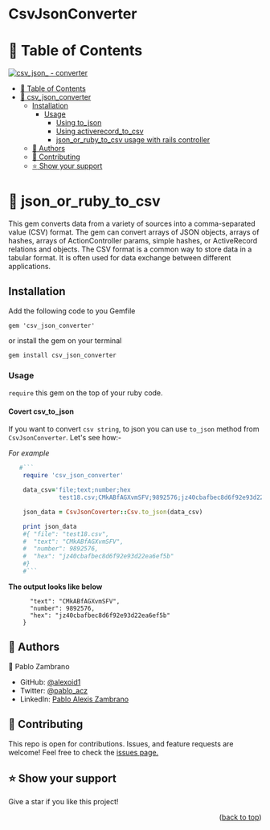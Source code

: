 # CsvJsonConverter

<a name="readme-top"></a>
# :green_book: Table of Contents
[![csv_json_ - converter](https://img.shields.io/badge/json__or__ruby__to__-csv-2ea44f)](https://rubygems.org/gems/csv_json_converter)
- [:green_book: Table of Contents](#-table-of-contents)
- [:book: csv\_json\_converter ](#-csv_json_converter-)
  - [Installation ](#installation-)
    - [Usage](#usage)
      - [Using to\_json](#csv_to_json)
      - [Using activerecord\_to\_csv](#using-activerecord_to_csv)
      - [json\_or\_ruby\_to\_csv usage with rails controller](#json_or_ruby_to_csv-usage-with-rails-controller)
  - [:busts_in_silhouette: Authors ](#-authors-)
  - [:handshake: Contributing ](#-contributing-)
  - [:star:️ Show your support ](#️-show-your-support-)
# :book: json_or_ruby_to_csv <a name="about-project"></a>
This gem converts data from a variety of sources into a comma-separated value (CSV) format. The gem can convert arrays of JSON objects, arrays of hashes, arrays of ActionController params, simple hashes, or ActiveRecord relations and objects. The CSV format is a common way to store data in a tabular format. It is often used for data exchange between different applications.
## Installation <a name="tech-stack"></a>
Add the following code to you Gemfile
```
gem 'csv_json_converter'
```
or
install the gem on your terminal
```
gem install csv_json_converter
```
### Usage
`require` this gem on the top of your ruby code.
#### Covert csv_to_json
If you want to convert `csv string`, to json you can use `to_json` method from `CsvJsonConverter`. Let's see how:-

<i>For example </i>
```ruby
   #```
    require 'csv_json_converter'

    data_csv='file;text;number;hex
              test18.csv;CMkABfAGXvmSFV;9892576;jz40cbafbec8d6f92e93d22ea6ef5b'

    json_data = CsvJsonCoverter::Csv.to_json(data_csv)

    print json_data
    #{ "file": "test18.csv",
    #  "text": "CMkABfAGXvmSFV",
    #  "number": 9892576,
    #  "hex": "jz40cbafbec8d6f92e93d22ea6ef5b"
    #}
    #```
```

**The output looks like below**
```{ "file": "test18.csv",
      "text": "CMkABfAGXvmSFV",
      "number": 9892576,
      "hex": "jz40cbafbec8d6f92e93d22ea6ef5b"
    }
```

## :busts_in_silhouette: Authors <a name="authors"></a>
 :bust_in_silhouette: Pablo Zambrano
- GitHub: [@alexoid1](https://github.com/melashu)
- Twitter: [@pablo_acz](https://twitter.com/meshu102)
- LinkedIn: [Pablo Alexis Zambrano](https://www.linkedin.com/in/alexzambranocoral/)
## :handshake: Contributing <a name="contributing"></a>
This repo is open for contributions. Issues, and feature requests are welcome!
Feel free to check the [issues page.](https://github.com/melashu/csv_json_converter/issues)
## :star:️ Show your support <a name="support"></a>
Give a star if you like this project!
<p align="right">(<a href="#readme-top">back to top</a>)</p>



